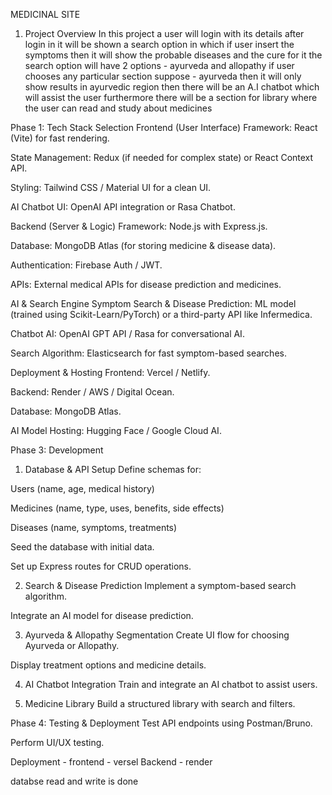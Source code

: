 MEDICINAL SITE 
1. Project Overview
In this project a user will login with its details after login in it will be shown a search option in which if user insert the symptoms then it will show the probable diseases and the cure for it the search option will have 2 options - ayurveda and allopathy if user chooses any particular section suppose - ayurveda then it will only show results in ayurvedic region then there will be an A.I chatbot which will assist the user furthermore there will be a section for library where the user can read and study about medicines 



Phase 1: Tech Stack Selection
Frontend (User Interface)
Framework: React (Vite) for fast rendering.


State Management: Redux (if needed for complex state) or React Context API.


Styling: Tailwind CSS / Material UI for a clean UI.


AI Chatbot UI: OpenAI API integration or Rasa Chatbot.


Backend (Server & Logic)
Framework: Node.js with Express.js.


Database: MongoDB Atlas (for storing medicine & disease data).


Authentication: Firebase Auth / JWT.


APIs: External medical APIs for disease prediction and medicines.


AI & Search Engine
Symptom Search & Disease Prediction: ML model (trained using Scikit-Learn/PyTorch) or a third-party API like Infermedica.


Chatbot AI: OpenAI GPT API / Rasa for conversational AI.


Search Algorithm: Elasticsearch for fast symptom-based searches.


Deployment & Hosting
Frontend: Vercel / Netlify.


Backend: Render / AWS / Digital Ocean.



Database: MongoDB Atlas.


AI Model Hosting: Hugging Face / Google Cloud AI.



Phase 3: Development
1. Database & API Setup
Define schemas for:


Users (name, age, medical history)


Medicines (name, type, uses, benefits, side effects)


Diseases (name, symptoms, treatments)


Seed the database with initial data.


Set up Express routes for CRUD operations.


2. Search & Disease Prediction
Implement a symptom-based search algorithm.


Integrate an AI model for disease prediction.


3. Ayurveda & Allopathy Segmentation
Create UI flow for choosing Ayurveda or Allopathy.


Display treatment options and medicine details.


4. AI Chatbot Integration
Train and integrate an AI chatbot to assist users.


5. Medicine Library
Build a structured library with search and filters.



Phase 4: Testing & Deployment
Test API endpoints using Postman/Bruno.


Perform UI/UX testing.


Deployment - frontend - versel 
                       Backend - render


databse read and write is done